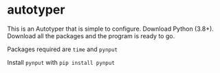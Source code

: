 # autotyper
This is an Autotyper that is simple to configure. Download Python (3.8+). Download all the packages and the program is ready to go.

Packages required are `time` and  `pynput`

Install `pynput` with `pip install pynput`
